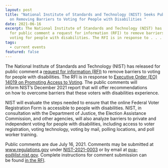 ```yaml
---
layout: post
title: "National Institute of Standards and Technology (NIST) Seeks Public Input
  on Removing Barriers to Voting for People with Disabilities "
date: 2021-06-16
excerpt: The National Institute of Standards and Technology (NIST) has released
  for public comment a request for information (RFI) to remove barriers to
  voting for people with disabilities. The RFI is in response to . . .
tags:
  - current events
featured: false
---
```

The National Institute of Standards and Technology (NIST) has released for public comment a [request for information (RFI)](https://www.federalregister.gov/documents/2021/06/16/2021-12619/promoting-access-to-voting) to remove barriers to voting for people with disabilities. The RFI is in response to [Executive Order (EO) 14019 on Promoting Access to Voting](https://nam10.safelinks.protection.outlook.com/?url=https%3A%2F%2Fwww.federalregister.gov%2Fdocuments%2F2021%2F03%2F10%2F2021-05087%2Fpromoting-access-to-voting&data=04%7C01%7CPavithran%40access-board.gov%7C2acdb832b191476d4f6008d92c240e5a%7Cfc6093f5e55e4f93b2cf26d0822201c9%7C0%7C0%7C637589355651004798%7CUnknown%7CTWFpbGZsb3d8eyJWIjoiMC4wLjAwMDAiLCJQIjoiV2luMzIiLCJBTiI6Ik1haWwiLCJXVCI6Mn0%3D%7C1000&sdata=VNG%2BHRE%2BhhtnTPZEMkaztPYUrW5XNWRps2zNCxHdJsM%3D&reserved=0). The public comments will inform NIST’s December 2021 report that will offer recommendations on how to overcome barriers that these voters with disabilities experience. 

NIST will evaluate the steps needed to ensure that the online Federal Voter Registration Form is accessible to people with disabilities. NIST, in consultation with the Department of Justice, the Election Assistance Commission, and other agencies, will also analyze barriers to private and independent voting for people with disabilities, including access to voter registration, voting technology, voting by mail, polling locations, and poll worker training.  

Public comments are due July 16, 2021. Comments may be submitted at www.regulations.gov under [NIST-2021-0003](https://www.regulations.gov/document/NIST-2021-0003-0001) or by email at <pva-eo@list.nist.gov>. Complete instructions for comment submission can be found [in the RFI](https://www.federalregister.gov/documents/2021/06/16/2021-12619/promoting-access-to-voting).

